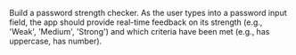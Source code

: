 Build a password strength checker. As the user types into a password input field, the app should provide real-time feedback on its strength (e.g., 'Weak', 'Medium', 'Strong') and which criteria have been met (e.g., has uppercase, has number).
